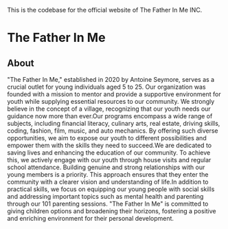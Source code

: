 This is the codebase for the official website of The Father In Me INC.

# The Father In Me

## About 

"The Father In Me," established in 2020 by Antoine Seymore, serves as a crucial outlet for young individuals aged 5 to 25. Our organization was founded with a mission to mentor and provide a supportive environment for youth while supplying essential resources to our community. We strongly believe in the concept of a village, recognizing that our youth needs our guidance now more than ever.Our programs encompass a wide range of subjects, including financial literacy, culinary arts, real estate, driving skills, coding, fashion, film, music, and auto mechanics. By offering such diverse opportunities, we aim to expose our youth to different possibilities and empower them with the skills they need to succeed.We are dedicated to saving lives and enhancing the education of our community. To achieve this, we actively engage with our youth through house visits and regular school attendance. Building genuine and strong relationships with our young members is a priority. This approach ensures that they enter the community with a clearer vision and understanding of life.In addition to practical skills, we focus on equipping our young people with social skills and addressing important topics such as mental health and parenting through our 101 parenting sessions. "The Father In Me" is committed to giving children options and broadening their horizons, fostering a positive and enriching environment for their personal development.
